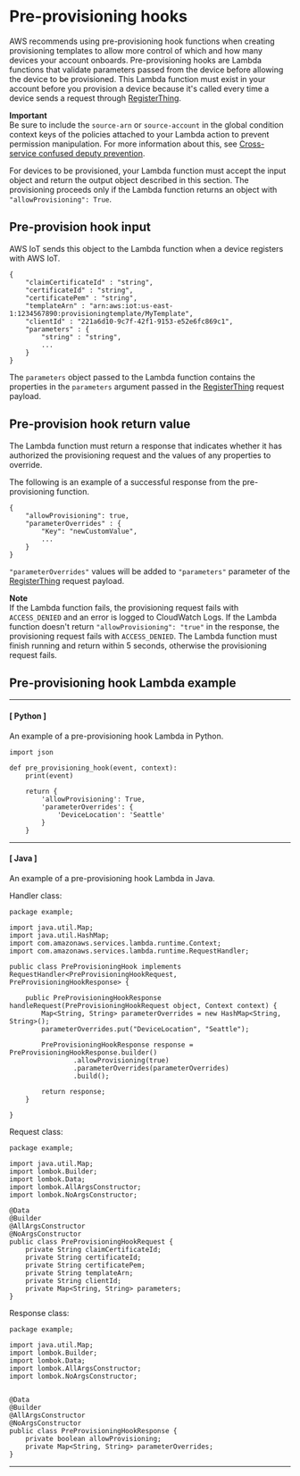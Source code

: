 # Pre\-provisioning hooks<a name="pre-provisioning-hook"></a>

AWS recommends using pre\-provisioning hook functions when creating provisioning templates to allow more control of which and how many devices your account onboards\. Pre\-provisioning hooks are Lambda functions that validate parameters passed from the device before allowing the device to be provisioned\. This Lambda function must exist in your account before you provision a device because it's called every time a device sends a request through [RegisterThing](fleet-provision-api.md#register-thing)\.

**Important**  
Be sure to include the `source-arn` or `source-account` in the global condition context keys of the policies attached to your Lambda action to prevent permission manipulation\. For more information about this, see [Cross\-service confused deputy prevention](cross-service-confused-deputy-prevention.md)\.

For devices to be provisioned, your Lambda function must accept the input object and return the output object described in this section\. The provisioning proceeds only if the Lambda function returns an object with `"allowProvisioning": True`\.

## Pre\-provision hook input<a name="pre-provisioning-hook-input"></a>

AWS IoT sends this object to the Lambda function when a device registers with AWS IoT\.

```
{
    "claimCertificateId" : "string",
    "certificateId" : "string",
    "certificatePem" : "string",
    "templateArn" : "arn:aws:iot:us-east-1:1234567890:provisioningtemplate/MyTemplate",
    "clientId" : "221a6d10-9c7f-42f1-9153-e52e6fc869c1",
    "parameters" : {
        "string" : "string",
        ...
    }
}
```

The `parameters` object passed to the Lambda function contains the properties in the `parameters` argument passed in the [RegisterThing](fleet-provision-api.md#register-thing) request payload\. 

## Pre\-provision hook return value<a name="pre-provisioning-hook-output"></a>

The Lambda function must return a response that indicates whether it has authorized the provisioning request and the values of any properties to override\.

The following is an example of a successful response from the pre\-provisioning function\.

```
{
    "allowProvisioning": true,
    "parameterOverrides" : {
        "Key": "newCustomValue",
        ...
    }
}
```

`"parameterOverrides"` values will be added to `"parameters"` parameter of the [RegisterThing](fleet-provision-api.md#register-thing) request payload\.

**Note**  
If the Lambda function fails, the provisioning request fails with `ACCESS_DENIED` and an error is logged to CloudWatch Logs\.
If the Lambda function doesn't return `"allowProvisioning": "true"` in the response, the provisioning request fails with `ACCESS_DENIED`\.
The Lambda function must finish running and return within 5 seconds, otherwise the provisioning request fails\.

## Pre\-provisioning hook Lambda example<a name="pre-provisioning-example"></a>

------
#### [ Python ]

An example of a pre\-provisioning hook Lambda in Python\.

```
import json

def pre_provisioning_hook(event, context):
    print(event)

    return {
        'allowProvisioning': True,
        'parameterOverrides': {
            'DeviceLocation': 'Seattle'
        }
    }
```

------
#### [ Java ]

An example of a pre\-provisioning hook Lambda in Java\.

Handler class:

```
package example;

import java.util.Map;
import java.util.HashMap;
import com.amazonaws.services.lambda.runtime.Context;
import com.amazonaws.services.lambda.runtime.RequestHandler;

public class PreProvisioningHook implements RequestHandler<PreProvisioningHookRequest, PreProvisioningHookResponse> {

    public PreProvisioningHookResponse handleRequest(PreProvisioningHookRequest object, Context context) {
        Map<String, String> parameterOverrides = new HashMap<String, String>();
        parameterOverrides.put("DeviceLocation", "Seattle");

        PreProvisioningHookResponse response = PreProvisioningHookResponse.builder()
                .allowProvisioning(true)
                .parameterOverrides(parameterOverrides)
                .build();

        return response;
    }

}
```

Request class:

```
package example;

import java.util.Map;
import lombok.Builder;
import lombok.Data;
import lombok.AllArgsConstructor;
import lombok.NoArgsConstructor;

@Data
@Builder
@AllArgsConstructor
@NoArgsConstructor
public class PreProvisioningHookRequest {
    private String claimCertificateId;
    private String certificateId;
    private String certificatePem;
    private String templateArn;
    private String clientId;
    private Map<String, String> parameters;
}
```

Response class:

```
package example;

import java.util.Map;
import lombok.Builder;
import lombok.Data;
import lombok.AllArgsConstructor;
import lombok.NoArgsConstructor;


@Data
@Builder
@AllArgsConstructor
@NoArgsConstructor
public class PreProvisioningHookResponse {
    private boolean allowProvisioning;
    private Map<String, String> parameterOverrides;
}
```

------